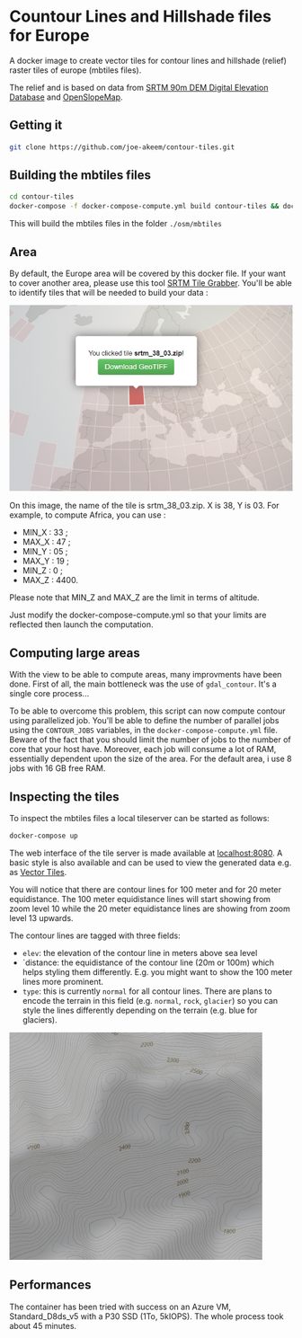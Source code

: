 # Countour Lines and Hillshade files for Europe

A docker image to create vector tiles for contour lines and hillshade (relief) raster tiles of europe (mbtiles files).

The relief and is based on data from [SRTM 90m DEM Digital Elevation Database](http://srtm.csi.cgiar.org) and
[OpenSlopeMap](https://www.openslopemap.org/).

## Getting it
```bash
git clone https://github.com/joe-akeem/contour-tiles.git
```

## Building the mbtiles files

```bash
cd contour-tiles
docker-compose -f docker-compose-compute.yml build contour-tiles && docker-compose -f docker-compose-compute.yml up
```

This will build the mbtiles files in the folder `./osm/mbtiles`

## Area

By default, the Europe area will be covered by this docker file. If your want to cover another area,
please use this tool [SRTM Tile Grabber](https://dwtkns.com/srtm/). You'll be able to identify tiles
that will be needed to build your data :

![SRTM Tile example](./img/srtmtile.png)

On this image, the name of the tile is srtm_38_03.zip. X is 38, Y is 03. For example, to compute
Africa, you can use :

* MIN_X : 33 ;
* MAX_X : 47 ;
* MIN_Y : 05 ;
* MAX_Y : 19 ;
* MIN_Z : 0 ;
* MAX_Z : 4400.

Please note that MIN_Z and MAX_Z are the limit in terms of altitude.

Just modify the docker-compose-compute.yml so that your limits are reflected then launch the computation.

## Computing large areas

With the view to be able to compute areas, many improvments have been done. First of all, the main bottleneck was the use of `gdal_contour`. It's a single core process...

To be able to overcome this problem, this script can now compute contour using parallelized job. You'll be able to define the number of parallel jobs using
the `CONTOUR_JOBS` variables, in the `docker-compose-compute.yml` file. Beware of the fact that you should limit the number of jobs to the number of core
that your host have. Moreover, each job will consume a lot of RAM, essentially dependent upon the size of the area. For the default area, i use 8 jobs with 16
GB free RAM.

## Inspecting the tiles

To inspect the mbtiles files a local tileserver can be started as follows:

```bash
docker-compose up
```
The web interface of the tile server is made available at [localhost:8080](http://localhost:8080).
A basic style is also available and can be used to view the generated data e.g. as [Vector Tiles](http://localhost:8080/styles/basic/?vector#13.57/46.49646/8.61135).

You will notice that there are contour lines for 100 meter and for 20 meter equidistance. The 100 meter equidistance lines
will start showing from zoom level 10 while the 20 meter equidistance lines are showing from zoom level 13 upwards.
 
The contour lines are tagged with three fields:
* `elev`: the elevation of the contour line in meters above sea level
* `distance: the equidistance of the contour line (20m or 100m) which helps styling them differently. E.g. you might want
  to show the 100 meter lines more prominent.
* `type`: this is currently `normal` for all contour lines. There are plans to encode the terrain in this field
  (e.g. `normal`, `rock`, `glacier`) so you can style the lines differently depending on the terrain (e.g. blue for glaciers).

![Relief with contour lines](./img/relief.png)

## Performances

The container has been tried with success on an Azure VM, Standard_D8ds_v5 with
a P30 SSD (1To, 5kIOPS). The whole process took about 45 minutes.